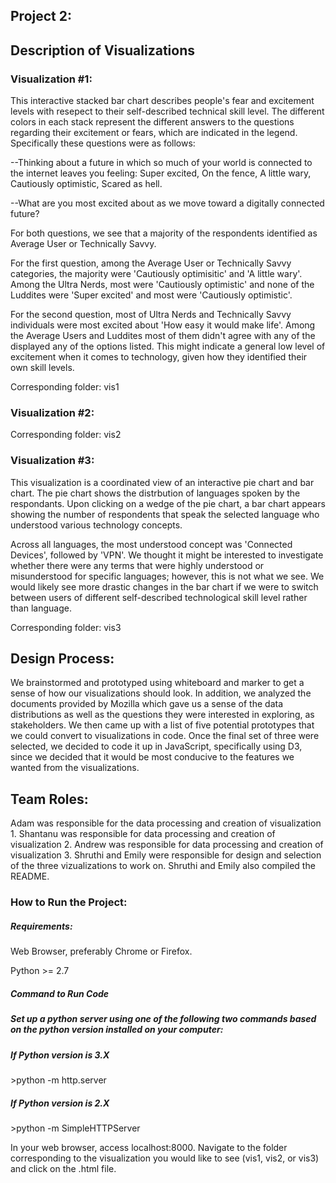 <h2> Project 2: </h2>

<h2> Description of Visualizations </h2>

<h3> Visualization #1: </h3>

This interactive stacked bar chart describes people's fear and excitement levels with resepect to their self-described technical skill level. The different colors in each stack represent the different answers to the questions regarding their excitement or fears, which are indicated in the legend. Specifically these questions were as follows:

--Thinking about a future in which so much of your world is connected to the internet leaves you feeling: Super excited, On the fence, A little wary, Cautiously optimistic, Scared as hell.

--What are you most excited about as we move toward a digitally connected future?

For both questions, we see that a majority of the respondents identified as Average User or Technically Savvy. 

For the first question, among the Average User or Technically Savvy categories, the majority were 'Cautiously optimisitic' and 'A little wary'. Among the Ultra Nerds, most were 'Cautiously optimistic' and none of the Luddites were 'Super excited' and most were 'Cautiously optimistic'. 

For the second question, most of Ultra Nerds and Technically Savvy individuals were most excited about 'How easy it would make life'. Among the Average Users and Luddites most of them didn't agree with any of the displayed any of the options listed. This might indicate a general low level of excitement when it comes to technology, given how they identified their own skill levels.

<p>Corresponding folder: vis1 </p>

<h3> Visualization #2: </h3>



<p>Corresponding folder: vis2 </p>


<h3> Visualization #3: </h3>

This visualization is a coordinated view of an interactive pie chart and bar chart. The pie chart shows the distrbution of languages spoken by the respondants. Upon clicking on a wedge of the pie chart, a bar chart appears showing the number of respondents that speak the selected language who understood various technology concepts.

Across all languages, the most understood concept was 'Connected Devices', followed by 'VPN'. We thought it might be interested to investigate whether there were any terms that were highly understood or misunderstood for specific languages; however, this is not what we see. We would likely see more drastic changes in the bar chart if we were to switch between users of different self-described technological skill level rather than language.

<p>Corresponding folder: vis3 </p>

<h2> Design Process: </h2>

We brainstormed and prototyped using whiteboard and marker to get a sense of how our visualizations should look. In addition, we analyzed the documents provided by Mozilla which gave us a sense of the data distributions as well as the questions they were interested in exploring, as stakeholders. We then came up with a list of five potential prototypes that we could convert to visualizations in code. Once the final set of three were selected, we decided to code it up in JavaScript, specifically using D3, since we decided that it would be most conducive to the features we wanted from the visualizations.

<h2> Team Roles: </h2>

Adam was responsible for the data processing and creation of visualization 1. Shantanu was responsible for data processing and creation of visualization 2. Andrew was responsible for data processing and creation of visualization 3. Shruthi and Emily were responsible for design and selection of the three vizualizations to work on. Shruthi and Emily also compiled the README.

<h3> How to Run the Project: </h3>

<h5> Requirements: </h5>

Web Browser, preferably Chrome or Firefox. 

Python >= 2.7

<h5> Command to Run Code <h5>

Set up a python server using one of the following two commands based on the python version installed on your computer:
<h5> If Python version is 3.X </h5>
>python -m http.server
<h5> If Python version is 2.X </h5>
>python -m SimpleHTTPServer

In your web browser, access localhost:8000. Navigate to the folder corresponding to the visualization you would like to see (vis1, vis2, or vis3) and click on the .html file.

